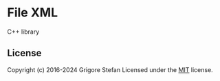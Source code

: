 # File XML

C++ library

## License

Copyright (c) 2016-2024 Grigore Stefan
Licensed under the [MIT](LICENSE) license.
